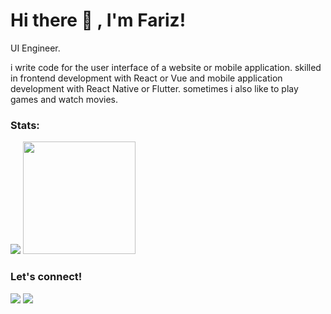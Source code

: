 # Hi there 👋 , I'm Fariz!
UI Engineer.

i write code for the user interface of a website or mobile application.
skilled in frontend development with React or Vue and mobile application development with React Native or Flutter.
sometimes i also like to play games and watch movies.

### Stats:
<p>
    <img src="https://github-readme-stats.vercel.app/api?username=ayisrhmn&hide=contribs,prs&show_icons=true&hide_border=true&title_color=000" />
    <img src="https://github-readme-stats.vercel.app/api/top-langs/?username=ayisrhmn&layout=compact" height=180 />
</p>

### Let's connect!
<p>
    <a href="https://linkedin.com/in/ayisrhmn/" target="blank"><img src="https://img.shields.io/badge/Muhammad_Fariz_Rahman-30302f?style=blue&logo=linkedin" /></a>
    <a href="https://instagram.com/ayisrhmn/" target="blank"><img src="https://img.shields.io/badge/Muhammad_Fariz_Rahman-30302f?style=flat&logo=instagram" /></a>
</p>

